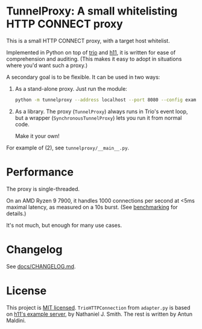 # TunnelProxy: A small whitelisting HTTP CONNECT proxy
This is a small HTTP CONNECT proxy, with a target host whitelist.

Implemented in Python on top of [trio][1] and [h11][2], it is written for ease
of comprehension and auditing. (This makes it easy to adopt in situations where
you'd want such a proxy.)

A secondary goal is to be flexible. It can be used in two ways:

  1. As a stand-alone proxy.
     Just run the module:
     ```sh
     python -m tunnelproxy --address localhost --port 8080 --config example-config.json
     ```

  2. As a library.
     The proxy (`TunnelProxy`) always runs in Trio's event loop, but a
     wrapper (`SynchronousTunnelProxy`) lets you run it from normal code.

     Make it your own!

For example of (2), see `tunnelproxy/__main__.py`.


# Performance
The proxy is single-threaded.

On an AMD Ryzen 9 7900, it handles 1000 connections per second at <5ms maximal
latency, as measured on a 10s burst. (See [benchmarking][5] for details.)

It's not much, but enough for many use cases.

# Changelog
See [docs/CHANGELOG.md](docs/CHANGELOG.md).

# License
This project is [MIT licensed][3]. `TrioHTTPConnection` from `adapter.py` is
based on [h11's example server][4], by Nathaniel J. Smith. The rest is written
by Antun Maldini.


[1]: https://github.com/python-trio/trio#readme
[2]: https://github.com/python-hyper/h11#readme
[3]: https://mit-license.org/
[4]: https://github.com/python-hyper/h11/blob/v0.14.0/examples/trio-server.py
[5]: ./benchmark/README.md
